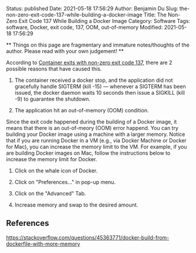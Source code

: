 Status: published
Date: 2021-05-18 17:56:29
Author: Benjamin Du
Slug: the-non-zero-exit-code-137-while-building-a-docker-image
Title: The Non-Zero Exit Code 137 While Building a Docker Image
Category: Software
Tags: software, Docker, exit code, 137, OOM, out-of-memory
Modified: 2021-05-18 17:56:29

**
Things on this page are fragmentary and immature notes/thoughts of the author.
Please read with your own judgement!
**

According to
[Container exits with non-zero exit code 137](https://success.docker.com/article/what-causes-a-container-to-exit-with-code-137),
there are 2 possible reasons that have caused this.

1. The container received a docker stop,
    and the application did not gracefully handle SIGTERM (kill -15) — whenever a SIGTERM has been issued,
    the docker daemon waits 10 seconds then issue a SIGKILL (kill -9) to guarantee the shutdown.

2. The application hit an out-of-memory (OOM) condition.

Since the exit code happened during the building of a Docker image,
it means that there is an out-of-meory (OOM) error happend.
You can try building your Docker image using a machine with a larger memory.
Notice that if you are running Docker in a VM (e.g., via Docker Machine or Docker for Mac),
you can increase the memory limit to the VM.
For example,
if you are building Docker images on Mac, 
follow the instructions below to increase the memory limit for Docker.

1. Click on the whale icon of Docker.

2. Click on "Preferences..." in pop-up menu.

3. Click on the "Advanced" Tab.

4. Increase memory and swap to the desired amount. 

## References

https://stackoverflow.com/questions/45363771/docker-build-from-dockerfile-with-more-memory
